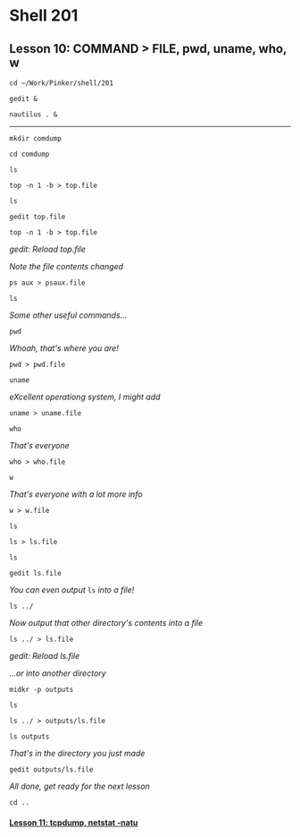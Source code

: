 # Shell 201
## Lesson 10: COMMAND > FILE, pwd, uname, who, w

`cd ~/Work/Pinker/shell/201`

`gedit &`

`nautilus . &`
___

`mkdir comdump`

`cd comdump`

`ls`

`top -n 1 -b > top.file`

`ls`

`gedit top.file`

`top -n 1 -b > top.file`

*gedit: Reload top.file*

*Note the file contents changed*

`ps aux > psaux.file`

`ls`

*Some other useful commands...*

`pwd`

*Whoah, that's where you are!*

`pwd > pwd.file`

`uname`

*eXcellent operationg system, I might add*

`uname > uname.file`

`who`

*That's everyone*

`who > who.file`

`w`

*That's everyone with a lot more info*

`w > w.file`

`ls`

`ls > ls.file`

`ls`

`gedit ls.file`

*You can even output* `ls` *into a file!*

`ls ../`

*Now output that other directory's contents into a file*

`ls ../ > ls.file`

*gedit: Reload ls.file*

*...or into another directory*

`midkr -p outputs`

`ls`

`ls ../ > outputs/ls.file`

`ls outputs`

*That's in the directory you just made*

`gedit outputs/ls.file`

*All done, get ready for the next lesson*

`cd ..`

#### [Lesson 11: tcpdump, netstat -natu](https://github.com/inkVerb/pinker/blob/master/201-shell/Lesson-11.md)
